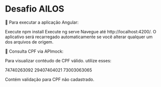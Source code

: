 # Desafio AILOS


📌 Para executar a aplicação Angular:

Execute npm install 
Execute ng serve 
Navegue até http://localhost:4200/. O aplicativo será recarregado automaticamente se você alterar qualquer um dos arquivos de origem.

📌 Consulta CPF via APImock:


Para visualizar contéudo de CPF válido. utilize esses:

74740263092
29407404021
73003063065

Contém validação para CPF não cadastrado.